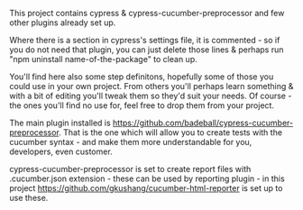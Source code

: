 This project contains cypress & cypress-cucumber-preprocessor and few other plugins already set up.

Where there is a section in cypress's settings file, it is commented - so if you do not need that plugin, you can just delete those lines & perhaps run "npm uninstall name-of-the-package" to clean up.

You'll find here also some step definitons, hopefully some of those you could use in your own project. From others you'll perhaps learn something & with a bit of editing you'll tweak them so they'd suit your needs. Of course - the ones you'll find no use for, feel free to drop them from your project.

The main plugin installed is https://github.com/badeball/cypress-cucumber-preprocessor. That is the one which will allow you to create tests with the cucumber syntax - and make them more understandable for you, developers, even customer.

cypress-cucumber-preprocessor is set to create report files with .cucumber.json extension - these can be used by reporting plugin - in this project https://github.com/gkushang/cucumber-html-reporter is set up to use these.

